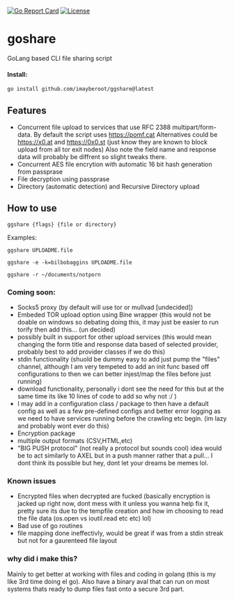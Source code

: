 [![Go Report Card](https://goreportcard.com/badge/gojp/goreportcard)](https://goreportcard.com/report/gojp/goreportcard) [![License](https://img.shields.io/github/license/imayberoot/goshare)](https://github.com/imayberoot/goshare/blob/main/LICENSE)
# goshare
GoLang based CLI file sharing script
#### Install:
```
go install github.com/imayberoot/ggshare@latest
```

## Features
- Concurrent file upload to services that use RFC 2388 multipart/form-data. By default the script uses https://pomf.cat Alternatives could be https://x0.at and https://0x0.st (just know they are known to block upload from all tor exit nodes) Also note the field name and response data will probably be diffrent so slight tweaks there.
- Concurrent AES file encrytion with automatic 16 bit hash generation from passprase
- File decryption using passprase
- Directory (automatic detection) and Recursive Directory upload 

## How to use
```
ggshare {flags} {file or directory}
```
Examples:
```
ggshare UPLOADME.file

ggshare -e -k=bilbobaggins UPLOADME.file

ggshare -r ~/documents/notporn
```

### Coming soon:
- Socks5 proxy (by default will use tor or mullvad [undecided])
- Embeded TOR upload option using Bine wrapper (this would not be doable on windows so debating doing this, it may just be easier to run torify then add this... (un decided)
- possibly built in support for other upload services (this would mean changing the form title and response data based of selected provider, probably best to add provider classes if we do this)
- stdin functionality (shuold be dummy easy to add just pump the "files" channel, although I am very tempeted to add an init func based off configurations to then we can better injest/map the files before just running) 
- download functionality, personally i dont see the need for this but at the same time its like 10 lines of code to add so why not :/ )
- I may add in a configuration class / package to then have a default config as well as a few pre-defined configs and better error logging as we need to have services running before the crawling etc begin. (im lazy and probably wont ever do this)
- Encryption package
- multiple output formats (CSV,HTML,etc)
- "BIG PUSH protocol" (not really a protocol but sounds cool) idea would be to act similarly to AXEL but in a push manner rather that a pull... I dont think its possible but hey, dont let your dreams be memes lol. 

### Known issues
- Encrypted files when decrypted are fucked (basically encryption is jacked up right now, dont mess with it unless you wanna help fix it, pretty sure its due to the tempfile creation and how im choosing to read the file data (os.open vs ioutil.read etc etc) lol) 
- Bad use of go routines 
- file mapping done ineffectivly, would be great if was from a stdin streak but not for a gaurenteed file layout

### why did i make this?
Mainly to get better at working with files and coding in golang (this is my like 3rd time doing el go). Also have a binary aval that can run on most systems thats ready to dump files fast onto a secure 3rd part. 
